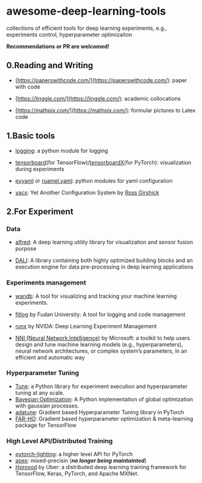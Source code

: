 # awesome-deep-learning-tools
collections of efficient tools for deep learning experiments, e.g., experiments control, hyperparameter optimizaiton

**Recommendations or PR are welcomed!**

## 0.Reading and Writing
- [https://paperswithcode.com/](https://paperswithcode.com/): paper with code

- [https://linggle.com/](https://linggle.com/): academic collocations

- [https://mathpix.com/](https://mathpix.com/): formular pictures to Latex code



## 1.Basic tools
- [logging](https://docs.python.org/3.6/library/logging.html): a python module for logging

- [tensorboard](https://www.tensorflow.org/tensorboard)(for TensorFlow)/[tensorboardX](https://github.com/lanpa/tensorboardX)(for PyTorch): visualization during experiments

- [pyyaml](https://pyyaml.org/) or [ruamel.yaml](https://pypi.org/project/ruamel.yaml/): python modules for yaml configuration

- [yacs](https://github.com/rbgirshick/yacs): Yet Another Configuration System by [Ross Girshick](http://www.rossgirshick.info/)

## 2.For Experiment
### Data
- [alfred](https://github.com/jinfagang/alfred): A deep learning utility library for visualization and sensor fusion purpose

- [DALI](https://docs.nvidia.com/deeplearning/sdk/dali-developer-guide/docs/index.html): A library containing both highly optimized building blocks and an execution engine for data pre-processing in deep learning applications

### Experiments management
- [wandb](https://www.wandb.com/): A tool for visualizing and tracking your machine learning experiments. 

- [fitlog](https://github.com/fastnlp/fitlog) by Fudan University: A tool for logging and code management

- [runx](https://github.com/NVIDIA/runx) by NVIDA: Deep Learning Experiment Management

- [NNI (Neural Network Intelligence)](https://nni.readthedocs.io/en/latest/Overview.html) by Microsoft: a toolkit to help users design and tune machine learning models (e.g., hyperparameters), neural network architectures, or complex system’s parameters, in an efficient and automatic way

### Hyperparameter Tuning
- [Tune](https://docs.ray.io/en/latest/tune.html): a Python library for experiment execution and hyperparameter tuning at any scale.
- [Bayesian Optimization](https://github.com/fmfn/BayesianOptimization): A Python implementation of global optimization with gaussian processes.
- [adatune](https://github.com/awslabs/adatune): Gradient based Hyperparameter Tuning library in PyTorch
- [FAR-HO](https://github.com/lucfra/FAR-HO): Gradient based hyperparameter optimization & meta-learning package for TensorFlow

### High Level API/Distributed Training
- [pytorch-lighting](https://pytorch-lightning.readthedocs.io/en/stable/): a higher level API for PyTorch
- [apex](http://apex.run/): mixed-precisin (***no longer being maintainted***)
- [Horovod](https://eng.uber.com/horovod/) by Uber: a distributed deep learning training framework for TensorFlow, Keras, PyTorch, and Apache MXNet.
